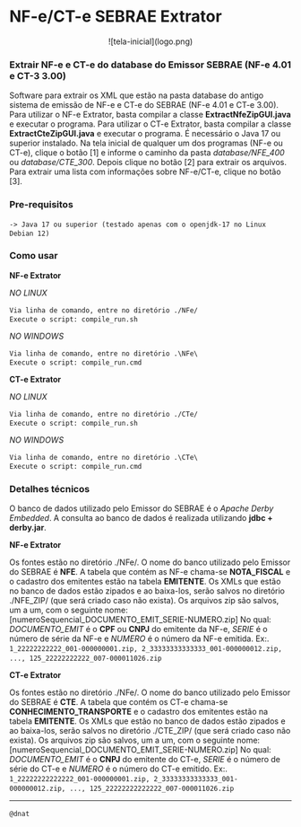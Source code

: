 # NF-e/CT-e SEBRAE Extrator

<div align="center">
    ![tela-inicial](logo.png)
</div>

### Extrair NF-e e CT-e do database do Emissor SEBRAE (NF-e 4.01 e CT-3 3.00)
Software para extrair os XML que estão na pasta database do antigo sistema de emissão de NF-e e CT-e do SEBRAE (NF-e 4.01 e CT-e 3.00).
Para utilizar o NF-e Extrator, basta compilar a classe **ExtractNfeZipGUI.java** e executar o programa.
Para utilizar o CT-e Extrator, basta compilar a classe **ExtractCteZipGUI.java** e executar o programa.
É necessário o Java 17 ou superior instalado.
Na tela inicial de qualquer um dos programas (NF-e ou CT-e), clique o botão [1] e informe o caminho da pasta *database/NFE_400* ou *database/CTE_300*. Depois clique no botão [2] para extrair os arquivos.
Para extrair uma lista com informações sobre NF-e/CT-e, clique no botão [3].


### Pre-requisitos

```
-> Java 17 ou superior (testado apenas com o openjdk-17 no Linux Debian 12)
```

### Como usar
**NF-e Extrator**

_NO LINUX_
```
Via linha de comando, entre no diretório ./NFe/
Execute o script: compile_run.sh
```

_NO WINDOWS_
```
Via linha de comando, entre no diretório .\NFe\
Execute o script: compile_run.cmd
```

**CT-e Extrator**

_NO LINUX_
```
Via linha de comando, entre no diretório ./CTe/
Execute o script: compile_run.sh
```

_NO WINDOWS_
```
Via linha de comando, entre no diretório .\CTe\
Execute o script: compile_run.cmd
```

### Detalhes técnicos
O banco de dados utilizado pelo Emissor do SEBRAE é o *Apache Derby Embedded*.
A consulta ao banco de dados é realizada utilizando **jdbc + derby.jar**.

**NF-e Extrator**

Os fontes estão no diretório ./NFe/.
O nome do banco utilizado pelo Emissor do SEBRAE é **NFE**. A tabela que contém as NF-e chama-se **NOTA_FISCAL** e o cadastro dos emitentes estão na tabela **EMITENTE**.
Os XMLs que estão no banco de dados estão zipados e ao baixa-los, serão salvos no diretório ./NFE_ZIP/ (que será criado caso não exista).
Os arquivos zip são salvos, um a um, com o seguinte nome: [numeroSequencial_DOCUMENTO_EMIT_SERIE-NUMERO.zip]
No qual: *DOCUMENTO_EMIT* é o **CPF** ou **CNPJ** do emitente da NF-e, *SERIE* é o número de série da NF-e e *NUMERO* é o número da NF-e emitida.
Ex:. `1_22222222222_001-000000001.zip, 2_33333333333333_001-000000012.zip, ..., 125_22222222222_007-000011026.zip`

**CT-e Extrator**

Os fontes estão no diretório ./NFe/.
O nome do banco utilizado pelo Emissor do SEBRAE é **CTE**. A tabela que contém os CT-e chama-se **CONHECIMENTO_TRANSPORTE** e o cadastro dos emitentes estão na tabela **EMITENTE**.
Os XMLs que estão no banco de dados estão zipados e ao baixa-los, serão salvos no diretório ./CTE_ZIP/ (que será criado caso não exista).
Os arquivos zip são salvos, um a um, com o seguinte nome: [numeroSequencial_DOCUMENTO_EMIT_SERIE-NUMERO.zip]
No qual: *DOCUMENTO_EMIT* é o **CNPJ** do emitente do CT-e, *SERIE* é o número de série do CT-e e *NUMERO* é o número do CT-e emitido.
Ex:. `1_22222222222222_001-000000001.zip, 2_33333333333333_001-000000012.zip, ..., 125_22222222222222_007-000011026.zip`


---

```
@dnat
```

